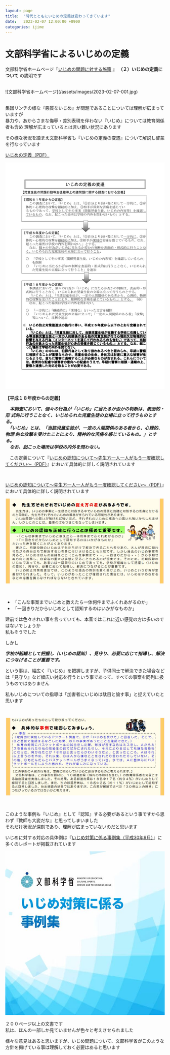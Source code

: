 ```yaml
---
layout: page
title:  "時代とともにいじめの定義は変わってきています"
date:   2023-02-07 12:00:00 +0900
categories: ijime
---
```

# 文部科学省によるいじめの定義

文部科学省ホームページ『[いじめの問題に対する施策](https://www.mext.go.jp/a_menu/shotou/seitoshidou/1302904.htm)
』 **（２）いじめの定義について** の説明です

<br />
![文部科学省ホームページ](/assets/images/2023-02-07-001.jpg)
<br />
<br />

集団リンチの様な『悪質ないじめ』が問題であることについては理解が広まっていますが  
暴力や、あからさまな侮辱・差別表現を伴わない『いじめ』については教育関係者も含め
理解が広まっているとは言い難い状況にあります

その様な状況を踏まえ文部科学省も『いじめの定義の変遷』について解説し啓蒙を行なっています

[いじめの定義（PDF）](https://www.mext.go.jp/component/a_menu/education/detail/__icsFiles/afieldfile/2019/06/26/1400030_003.pdf)

![いじめの定義](/assets/images/2023-02-07-002.jpg)

**【平成１８年度からの定義】**  

　***本調査において、個々の行為が「いじめ」に当たるか否かの判断は、表面的・形
式的に行うことなく、いじめられた児童生徒の立場に立って行うものとする。***  
　***「いじめ」とは、「当該児童生徒が、一定の人間関係のある者から、心理的、物理
的な攻撃を受けたことにより、精神的な苦痛を感じているもの。」とする。***  
　***なお、起こった場所は学校の内外を問わない。***  

　この定義について『[いじめの認知について～先生方一人一人がもう一度確認してください～（PDF）](https://www.mext.go.jp/component/a_menu/education/detail/__icsFiles/afieldfile/2019/06/26/1400030_005.pdf)』において具体的に詳しく説明されています  

<br />

[いじめの認知について～先生方一人一人がもう一度確認してください～（PDF）](https://www.mext.go.jp/component/a_menu/education/detail/__icsFiles/afieldfile/2019/06/26/1400030_005.pdf)』において具体的に詳しく説明されています  

![いじめの認知を正確に行うことは極めて重要です。](/assets/images/2023-02-07-003.jpg)  

<br />

- 「こんな事案までいじめと数えたら一体何件までふくれあがるのか」  
- 「一回きりだからいじめとして認知するのはいかがなものか」  

建前では色々きれい事を言っていても、本音ではこれに近い感覚の方は多いのではないでしょうか  
私もそうでした  

しかし  

***学校が組織として把握し（いじめの認知）、見守り、必要に応じて指導し、解決につなげることが重要です。***  

という事は、幅広く『いじめ』を把握しますが、子供同士で解決できた場合などは『見守り』など幅広い対応を行うという事であって、すべての事案を同列に扱うものではありません  

私もいじめについての指導は「加害者にいじめは駄目と諭す事」と捉えていたと思います  

<br />

![具体的な事例で確認してみましょう](/assets/images/2023-02-07-004.jpg)  

<br />

このような事例も『いじめ』として『認知』する必要があるという事ですから思わず『教師も大変だな』と思ってしまいました  
それだけ状況が深刻であり、理解が広まっていないのだと思います  

いじめに対する対応の具体例は『[いじめ対策に係る事例集（平成30年9月）](https://www.mext.go.jp/a_menu/shotou/seitoshidou/1409466.htm)』に多くのレポートが掲載されています  

![いじめ対策に係る事例集](/assets/images/2023-02-07-005.jpg)  

２００ページ以上の文書です  
私は、ほんの一部しか見ていませんが色々と考えさせられました  

様々な意見はあると思いますが、いじめ問題について、文部科学省がこのような方針を掲げている事は理解しておく必要はあると思います  
